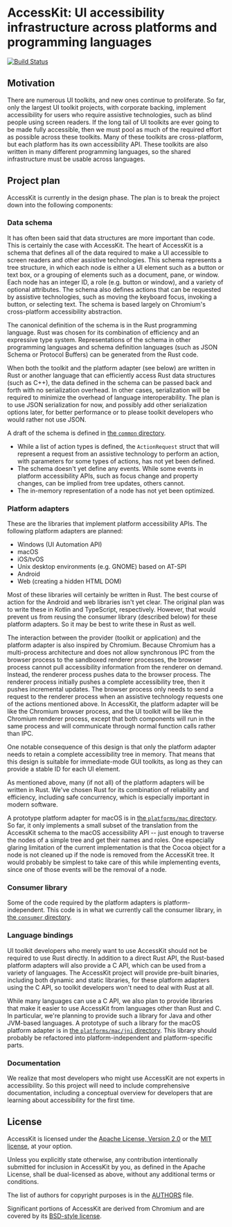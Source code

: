 # AccessKit: UI accessibility infrastructure across platforms and programming languages

[![Build Status](https://github.com/AccessKit/accesskit/actions/workflows/ci.yml/badge.svg)](https://github.com/AccessKit/accesskit/actions)

## Motivation

There are numerous UI toolkits, and new ones continue to proliferate. So far, only the largest UI toolkit projects, with corporate backing, implement accessibility for users who require assistive technologies, such as blind people using screen readers. If the long tail of UI toolkits are ever going to be made fully accessible, then we must pool as much of the required effort as possible across these toolkits. Many of these toolkits are cross-platform, but each platform has its own accessibility API. These toolkits are also written in many different programming languages, so the shared infrastructure must be usable across languages.

## Project plan

AccessKit is currently in the design phase. The plan is to break the project down into the following components:

### Data schema

It has often been said that data structures are more important than code. This is certainly the case with AccessKit. The heart of AccessKit is a schema that defines all of the data required to make a UI accessible to screen readers and other assistive technologies. This schema represents a tree structure, in which each node is either a UI element such as a button or text box, or a grouping of elements such as a document, pane, or window. Each node has an integer ID, a role (e.g. button or window), and a variety of optional attributes. The schema also defines actions that can be requested by assistive technologies, such as moving the keyboard focus, invoking a button, or selecting text. The schema is based largely on Chromium's cross-platform accessibility abstraction.

The canonical definition of the schema is in the Rust programming language. Rust was chosen for its combination of efficiency and an expressive type system. Representations of the schema in other programming languages and schema definition languages (such as JSON Schema or Protocol Buffers) can be generated from the Rust code.

When both the toolkit and the platform adapter (see below) are written in Rust or another language that can efficiently access Rust data structures (such as C++), the data defined in the schema can be passed back and forth with no serialization overhead. In other cases, serialization will be required to minimize the overhead of language interoperability. The plan is to use JSON serialization for now, and possibly add other serialization options later, for better performance or to please toolkit developers who would rather not use JSON.

A draft of the schema is defined in [the `common` directory](https://github.com/AccessKit/accesskit/tree/main/common).

* While a list of action types is defined, the `ActionRequest` struct that will represent a request from an assistive technology to perform an action, with parameters for some types of actions, has not yet been defined.
* The schema doesn't yet define any events. While some events in platform accessibility APIs, such as focus change and property changes, can be implied from tree updates, others cannot.
* The in-memory representation of a node has not yet been optimized.

### Platform adapters

These are the libraries that implement platform accessibility APIs. The following platform adapters are planned:

* Windows (UI Automation API)
* macOS
* iOS/tvOS
* Unix desktop environments (e.g. GNOME) based on AT-SPI
* Android
* Web (creating a hidden HTML DOM)

Most of these libraries will certainly be written in Rust. The best course of action for the Android and web libraries isn't yet clear. The original plan was to write these in Kotlin and TypeScript, respectively. However, that would prevent us from reusing the consumer library (described below) for these platform adapters. So it may be best to write these in Rust as well.

The interaction between the provider (toolkit or application) and the platform adapter is also inspired by Chromium. Because Chromium has a multi-process architecture and does not allow synchronous IPC from the browser process to the sandboxed renderer processes, the browser process cannot pull accessibility information from the renderer on demand. Instead, the renderer process pushes data to the browser process. The renderer process initially pushes a complete accessibility tree, then it pushes incremental updates. The browser process only needs to send a request to the renderer process when an assistive technology requests one of the actions mentioned above. In AccessKit, the platform adapter will be like the Chromium browser process, and the UI toolkit will be like the Chromium renderer process, except that both components will run in the same process and will communicate through normal function calls rather than IPC.

One notable consequence of this design is that only the platform adapter needs to retain a complete accessibility tree in memory. That means that this design is suitable for immediate-mode GUI toolkits, as long as they can provide a stable ID for each UI element.

As mentioned above, many (if not all) of the platform adapters will be written in Rust. We've chosen Rust for its combination of reliability and efficiency, including safe concurrency, which is especially important in modern software.

A prototype platform adapter for macOS is in [the `platforms/mac` directory](https://github.com/AccessKit/accesskit/tree/main/platforms/mac). So far, it only implements a small subset of the translation from the AccessKit schema to the macOS accessibility API -- just enough to traverse the nodes of a simple tree and get their names and roles. One especially glaring limitation of the current implementation is that the Cocoa object for a node is not cleaned up if the node is removed from the AccessKit tree. It would probably be simplest to take care of this while implementing events, since one of those events will be the removal of a node.

### Consumer library

Some of the code required by the platform adapters is platform-independent. This code is in what we currently call the consumer library, in [the `consumer` directory](https://github.com/AccessKit/accesskit/tree/main/consumer).

### Language bindings

UI toolkit developers who merely want to use AccessKit should not be required to use Rust directly. In addition to a direct Rust API, the Rust-based platform adapters will also provide a C API, which can be used from a variety of languages. The AccessKit project will provide pre-built binaries, including both dynamic and static libraries, for these platform adapters using the C API, so toolkit developers won't need to deal with Rust at all.

While many languages can use a C API, we also plan to provide libraries that make it easier to use AccessKit from languages other than Rust and C. In particular, we're planning to provide such a library for Java and other JVM-based languages. A prototype of such a library for the macOS platform adapter is in [the `platforms/mac/jni` directory](https://github.com/AccessKit/accesskit/tree/main/platforms/mac/jni). This library should probably be refactored into platform-independent and platform-specific parts.

### Documentation

We realize that most developers who might use AccessKit are not experts in accessibility. So this project will need to include comprehensive documentation, including a conceptual overview for developers that are learning about accessibility for the first time.

## License

AccessKit is licensed under the [Apache License, Version 2.0](LICENSE-APACHE) or the [MIT license](LICENSE-MIT), at your option.

Unless you explicitly state otherwise, any contribution intentionally submitted for inclusion in AccessKit by you, as defined in the Apache License, shall be dual-licensed as above, without any additional terms or conditions.

The list of authors for copyright purposes is in the [AUTHORS](AUTHORS) file.

Significant portions of AccessKit are derived from Chromium and are covered by its [BSD-style license](LICENSE.chromium).
